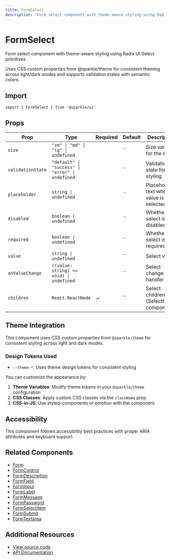 ```yaml
---
title: FormSelect
description: "Form select component with theme-aware styling using Radix UI Select primitives"
---
```


# FormSelect

Form select component with theme-aware styling using Radix UI Select primitives

Uses CSS custom properties from @sparkle/theme for consistent theming across light/dark modes and supports validation states with semantic colors.

## Import

```tsx
import { FormSelect } from '@sparkle/ui'
```

## Props

| Prop | Type | Required | Default | Description |
| --- | --- | --- | --- | --- |
| `size` | `"sm" \| "md" \| "lg" \| undefined` |  | `` | Size variant for the select |
| `validationState` | `"default" \| "success" \| "error" \| undefined` |  | `` | Validation state for styling |
| `placeholder` | `string \| undefined` |  | `` | Placeholder text when no value is selected |
| `disabled` | `boolean \| undefined` |  | `` | Whether the select is disabled |
| `required` | `boolean \| undefined` |  | `` | Whether the select is required |
| `value` | `string \| undefined` |  | `` | Select value |
| `onValueChange` | `((value: string) => void) \| undefined` |  | `` | Select change handler |
| `children` | `React.ReactNode` | ✓ | `` | Select children (SelectItem components) |

## Theme Integration

This component uses CSS custom properties from `@sparkle/theme` for consistent styling across light and dark modes.

### Design Tokens Used

- `--theme-*`: Uses theme design tokens for consistent styling

You can customize the appearance by:

1. **Theme Variables**: Modify theme tokens in your `@sparkle/theme` configuration
2. **CSS Classes**: Apply custom CSS classes via the `className` prop
3. **CSS-in-JS**: Use styled-components or emotion with the component

## Accessibility

This component follows accessibility best practices with proper ARIA attributes and keyboard support.

## Related Components

- [Form](./form)
- [FormControl](./form-control)
- [FormDescription](./form-description)
- [FormField](./form-field)
- [FormInput](./form-input)
- [FormLabel](./form-label)
- [FormMessage](./form-message)
- [FormPassword](./form-password)
- [FormSelectItem](./form-select-item)
- [FormSubmit](./form-submit)
- [FormTextarea](./form-textarea)

## Additional Resources

- [View source code](https://github.com/marcusrbrown/sparkle/blob/main/packages/ui/src/components/Form/FormSelect.tsx)
- [API Documentation](/api/ui/src#formselect)

